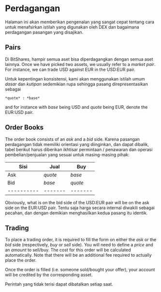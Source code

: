 # Perdagangan

Halaman ini akan memberikan pengenalan yang sangat cepat tentang cara untuk menafsirkan istilah yang digunakan oleh DEX dan bagaimana perdagangan pasangan yang disajikan.

## Pairs

Di BitShares, hampir semua aset bisa diperdagangkan dengan semua aset lainnya. Once we have picked two assets, we usually refer to a *market pair*. For instance, we can trade USD against EUR in the USD:EUR pair.

Untuk kepentingan konsistensi, kami akan menggunakan istilah umum *dasar* dan *kutipan* sedemikian rupa sehingga pasang direpresentasikan sebagai

    *quote* : *base*
    

and for instance with *base* being USD and *quote* being EUR, denote the EUR:USD pair.

## Order Books

The order book consists of an *ask* and a *bid* side. Karena pasangan perdagangan tidak memiliki orientasi yang diinginkan, dan dapat dibalik, tabel berikut harus diberikan ikhtisar permintaan / penawaran dan operasi pembelian/penjualan yang sesuai untuk masing-masing pihak:

| Sisi          | Jual      | Buy       |
| ------------- | --------- | --------- |
| Ask           | *quote*   | *base*    |
| Bid           | *base*    | *quote*   |
| \---\---\---- | \---\---- | \---\---- |

Obviously, what is on the bid side of the USD:EUR pair will be on the ask side on the EUR:USD pair. Tentu saja harga secara internal diwakili sebagai pecahan, dan dengan demikian menghasilkan kedua pasang itu identik.

## Trading

To place a trading order, it is required to fill the form on either the *ask* or the *bid* side (respectively, *buy* or *sell* side). You will need to define a *price* and an *amount* to sell/buy. The cost for this order will be calculated automatically. Note that there will be an additional fee required to actually place the order.

Once the order is filled (i.e. someone sold/bought your offer), your account will be credited by the corresponding asset.

Perintah yang tidak terisi dapat dibatalkan setiap saat.